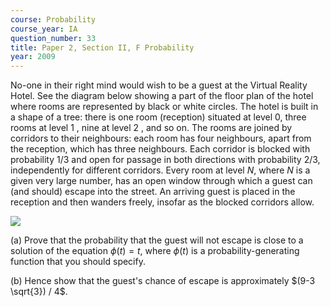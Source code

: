 ```yaml
---
course: Probability
course_year: IA
question_number: 33
title: Paper 2, Section II, F Probability
year: 2009
---
```




No-one in their right mind would wish to be a guest at the Virtual Reality Hotel. See the diagram below showing a part of the floor plan of the hotel where rooms are represented by black or white circles. The hotel is built in a shape of a tree: there is one room (reception) situated at level 0, three rooms at level 1 , nine at level 2 , and so on. The rooms are joined by corridors to their neighbours: each room has four neighbours, apart from the reception, which has three neighbours. Each corridor is blocked with probability $1 / 3$ and open for passage in both directions with probability $2 / 3$, independently for different corridors. Every room at level $N$, where $N$ is a given very large number, has an open window through which a guest can (and should) escape into the street. An arriving guest is placed in the reception and then wanders freely, insofar as the blocked corridors allow.

![](https://cdn.mathpix.com/cropped/2022_04_19_e4e76777a1bfcf98a1c8g-17.jpg?height=425&width=476&top_left_y=619&top_left_x=431)

(a) Prove that the probability that the guest will not escape is close to a solution of the equation $\phi(t)=t$, where $\phi(t)$ is a probability-generating function that you should specify.

(b) Hence show that the guest's chance of escape is approximately $(9-3 \sqrt{3}) / 4$.